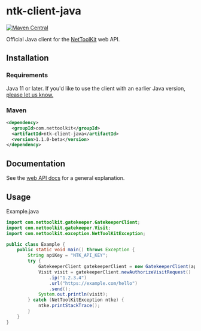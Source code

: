 # ntk-client-java
[![Maven Central](https://img.shields.io/maven-central/v/com.nettoolkit/ntk-client-java.svg?label=Maven%20Central)](https://search.maven.org/search?q=g:%22com.nettoolkit%22%20AND%20a:%22ntk-client-java%22)

Official Java client for the [NetToolKit](https://www.nettoolkit.com) web API.

## Installation

### Requirements

Java 11 or later. If you'd like to use the client with an earlier Java version, [please let us know.](https://www.nettoolkit.com/contact)

### Maven

```xml
<dependency>
  <groupId>com.nettoolkit</groupId>
  <artifactId>ntk-client-java</artifactId>
  <version>1.1.0-beta</version>
</dependency>
```

## Documentation

See the [web API docs](https://www.nettoolkit.com/docs/overview) for a general explanation.

## Usage

Example.java
```java
import com.nettoolkit.gatekeeper.GatekeeperClient;
import com.nettoolkit.gatekeeper.Visit;
import com.nettoolkit.exception.NetToolKitException;

public class Example {
    public static void main() throws Exception {
        String apiKey = "NTK_API_KEY";
        try {
            GatekeeperClient gatekeeperClient = new GatekeeperClient(apiKey);
            Visit visit = gatekeeperClient.newAuthorizeVisitRequest()
                .ip("1.2.3.4")
                .url("https://example.com/hello")
                .send();
            System.out.println(visit);
        } catch (NetToolKitException ntke) {
            ntke.printStackTrace();
        }
    }
}
```

